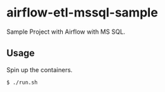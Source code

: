 # airflow-etl-mssql-sample

Sample Project with Airflow with MS SQL.

## Usage
Spin up the containers.
```bash
$ ./run.sh
```
